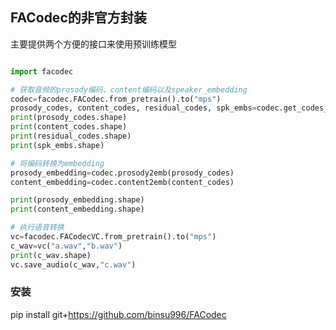 ## FACodec的非官方封装

主要提供两个方便的接口来使用预训练模型
```python

import facodec

# 获取音频的prosody编码、content编码以及speaker_embedding
codec=facodec.FACodec.from_pretrain().to("mps")
prosody_codes, content_codes, residual_codes, spk_embs=codec.get_codes_and_embedding_from_file("a.wav")
print(prosody_codes.shape)
print(content_codes.shape)
print(residual_codes.shape)
print(spk_embs.shape)

# 将编码转换为embedding
prosody_embedding=codec.prosody2emb(prosody_codes)
content_embedding=codec.content2emb(content_codes)

print(prosody_embedding.shape)
print(content_embedding.shape)

# 执行语音转换
vc=facodec.FACodecVC.from_pretrain().to("mps")
c_wav=vc("a.wav","b.wav")
print(c_wav.shape)
vc.save_audio(c_wav,"c.wav")

```


###  安装
pip install git+https://github.com/binsu996/FACodec

